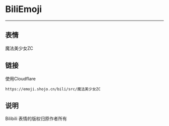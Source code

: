 # BiliEmoji
---
## 表情
魔法美少女ZC
## 链接
使用Cloudflare
```
https://emoji.shojo.cn/bili/src/魔法美少女ZC
```
## 说明
Bilibili 表情的版权归原作者所有
